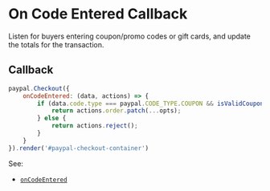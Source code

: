 # On Code Entered Callback

Listen for buyers entering coupon/promo codes or gift cards, and update the totals for the transaction.

## Callback

```javascript
paypal.Checkout({
    onCodeEntered: (data, actions) => {
        if (data.code.type === paypal.CODE_TYPE.COUPON && isValidCouponCode(data.code.value)) {
            return actions.order.patch(...opts);
        } else {
            return actions.reject();
        }
    }
}).render('#paypal-checkout-container')
```

See:

- [`onCodeEntered`](../../../callbacks/onCodeEntered.md)
